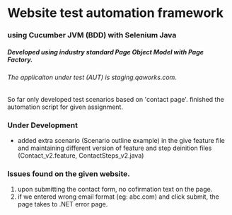 # Website test automation framework
### using Cucumber JVM (BDD) with Selenium Java  

##### Developed using industry standard Page Object Model with Page Factory.
  
###### The applicaiton under test (AUT) is staging.qaworks.com.

So far only developed test scenarios based on 'contact page'. 
finished the automation script for given assignment.

### Under Development
- added extra scenario (Scenario outline example) in the give feature file and maintaining different version of feature and step deinition files (Contact_v2.feature, ContactSteps_v2.java)

### Issues found on the given website.
1. upon submitting the contact form, no cofirmation text on the page.
2. if we entered wrong email format (eg: abc.com) and click submit, the page takes to .NET error page.

